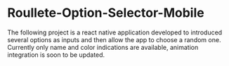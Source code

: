 # Roullete-Option-Selector-Mobile
The following project is a react native application developed to introduced several options as inputs and then allow the app to choose a random one. Currently only name and color indications are available, animation integration is soon to be updated.
